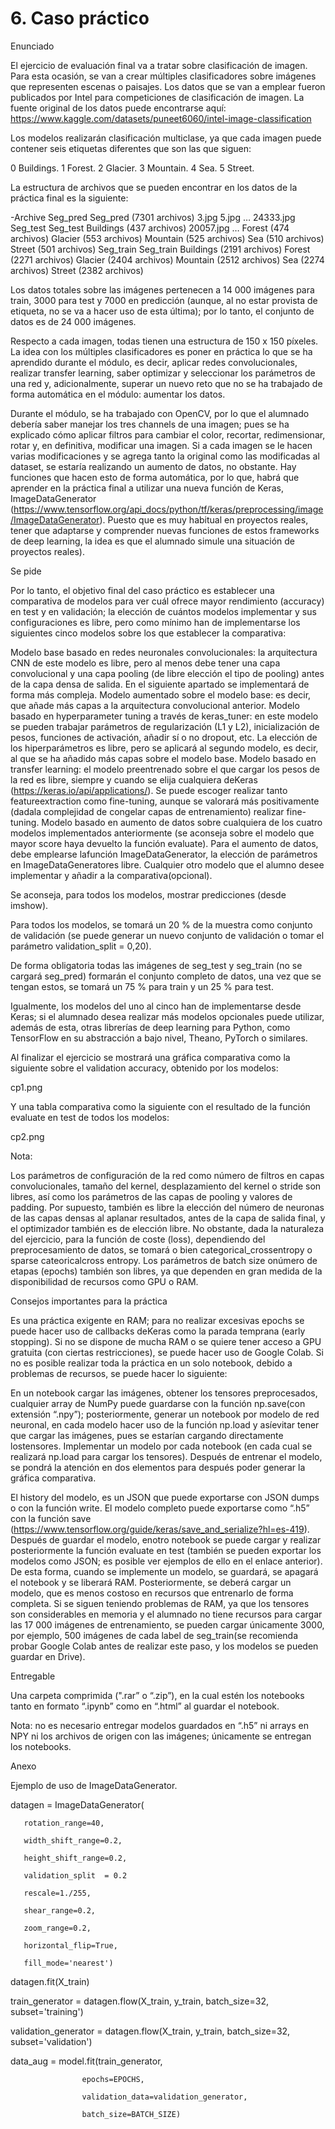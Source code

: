 # 6. Caso práctico

Enunciado



El ejercicio de evaluación final va a tratar sobre clasificación de imagen. Para esta ocasión, se van a crear múltiples clasificadores sobre imágenes que representen escenas o paisajes. Los datos que se van a emplear fueron publicados por Intel para competiciones de clasificación de imagen. La fuente original de los datos puede encontrarse aquí: https://www.kaggle.com/datasets/puneet6060/intel-image-classification 



Los modelos realizarán clasificación multiclase, ya que cada imagen puede contener seis etiquetas diferentes que son las que siguen:



0 Buildings.
1 Forest.
2 Glacier.
3 Mountain.
4 Sea.
5 Street.


La estructura de archivos que se pueden encontrar en los datos de la práctica final es la siguiente:



-Archive
Seg_pred
Seg_pred (7301 archivos)
3.jpg
5.jpg
…
24333.jpg
Seg_test
Seg_test
Buildings (437 archivos)
20057.jpg
…
Forest (474 archivos)
Glacier (553 archivos)
Mountain (525 archivos)
Sea (510 archivos)
Street (501 archivos)
Seg_train
Seg_train
Buildings (2191 archivos)
Forest (2271 archivos)
Glacier (2404 archivos)
Mountain (2512 archivos)
Sea (2274 archivos)
Street (2382 archivos)


Los datos totales sobre las imágenes pertenecen a 14 000 imágenes para train, 3000 para test y 7000 en predicción (aunque, al no estar provista de etiqueta, no se va a hacer uso de esta última); por lo tanto, el conjunto de datos es de 24 000 imágenes.



Respecto a cada imagen, todas tienen una estructura de 150 x 150 píxeles. La idea con los múltiples clasificadores es poner en práctica lo que se ha aprendido durante el módulo, es decir, aplicar redes convolucionales, realizar transfer learning, saber optimizar y seleccionar los parámetros de una red y, adicionalmente, superar un nuevo reto que no se ha trabajado de forma automática en el módulo: aumentar los datos.



Durante el módulo, se ha trabajado con OpenCV, por lo que el alumnado debería saber manejar los tres channels de una imagen; pues se ha explicado cómo aplicar filtros para cambiar el color, recortar, redimensionar, rotar y, en definitiva, modificar una imagen. Si a cada imagen se le hacen varias modificaciones y se agrega tanto la original como las modificadas al dataset, se estaría realizando un aumento de datos, no obstante. Hay funciones que hacen esto de forma automática, por lo que, habrá que aprender en la práctica final a utilizar una nueva función de Keras, ImageDataGenerator (https://www.tensorflow.org/api_docs/python/tf/keras/preprocessing/image/ImageDataGenerator). Puesto que es muy habitual en proyectos reales, tener que adaptarse y comprender nuevas funciones de estos frameworks de deep learning, la idea es que el alumnado simule una situación de proyectos reales).



Se pide



Por lo tanto, el objetivo final del caso práctico es establecer una comparativa de modelos para ver cuál ofrece mayor rendimiento (accuracy) en test y en validación; la elección de cuántos modelos implementar y sus configuraciones es libre, pero como mínimo han de implementarse los siguientes cinco modelos sobre los que establecer la comparativa:



Modelo base basado en redes neuronales convolucionales: la arquitectura CNN de este modelo es libre, pero al menos debe tener una capa convolucional y una capa pooling (de libre elección el tipo de pooling) antes de la capa densa de salida. En el siguiente apartado se implementará de forma más compleja.
Modelo aumentado sobre el modelo base: es decir, que añade más capas a la arquitectura convolucional anterior.
Modelo basado en hyperparameter tuning a través de keras_tuner: en este modelo se pueden trabajar parámetros de regularización (L1 y L2), inicialización de pesos, funciones de activación, añadir sí o no dropout, etc. La elección de los hiperparámetros es libre, pero se aplicará al segundo modelo, es decir, al que se ha añadido más capas sobre el modelo base.
Modelo basado en transfer learning: el modelo preentrenado sobre el que cargar los pesos de la red es libre, siempre y cuando se elija cualquiera deKeras (https://keras.io/api/applications/). Se puede escoger realizar tanto featureextraction como fine-tuning, aunque se valorará más positivamente (dadala complejidad de congelar capas de entrenamiento) realizar fine-tuning.
Modelo basado en aumento de datos sobre cualquiera de los cuatro modelos implementados anteriormente (se aconseja sobre el modelo que mayor score haya devuelto la función evaluate). Para el aumento de datos, debe emplearse lafunción ImageDataGenerator, la elección de parámetros en ImageDataGeneratores libre.
Cualquier otro modelo que el alumno desee implementar y añadir a la comparativa(opcional).


Se aconseja, para todos los modelos, mostrar predicciones (desde imshow).



Para todos los modelos, se tomará un 20 % de la muestra como conjunto de validación (se puede generar un nuevo conjunto de validación o tomar el parámetro validation_split = 0,20).



De forma obligatoria todas las imágenes de seg_test y seg_train (no se cargará seg_pred) formarán el conjunto completo de datos, una vez que se tengan estos, se tomará un 75 % para train y un 25 % para test. 



Igualmente, los modelos del uno al cinco han de implementarse desde Keras; si el alumnado desea realizar más modelos opcionales puede utilizar, además de esta, otras librerías de deep learning para Python, como TensorFlow en su abstracción a bajo nivel, Theano, PyTorch o similares.



Al finalizar el ejercicio se mostrará una gráfica comparativa como la siguiente sobre el validation accuracy, obtenido por los modelos:



cp1.png


Y una tabla comparativa como la siguiente con el resultado de la función evaluate en test de todos los modelos:



cp2.png


Nota:



Los parámetros de configuración de la red como número de filtros en capas convolucionales, tamaño del kernel, desplazamiento del kernel o stride son libres, así como los parámetros de las capas de pooling y valores de padding. Por supuesto, también es libre la elección del número de neuronas de las capas densas al aplanar resultados, antes de la capa de salida final, y el optimizador también es de elección libre. No obstante, dada la naturaleza del ejercicio, para la función de coste (loss), dependiendo del preprocesamiento de datos, se tomará o bien categorical_crossentropy o sparse cateoricalcross entropy.
Los parámetros de batch size onúmero de etapas (epochs) también son libres, ya que dependen en gran medida de la disponibilidad de recursos como GPU o RAM.


Consejos importantes para la práctica



Es una práctica exigente en RAM; para no realizar excesivas epochs se puede hacer uso de callbacks deKeras como la parada temprana (early stopping).
Si no se dispone de mucha RAM o se quiere tener acceso a GPU gratuita (con ciertas restricciones), se puede hacer uso de Google Colab.
Si no es posible realizar toda la práctica en un solo notebook, debido a problemas de recursos, se puede hacer lo siguiente:


En un notebook cargar las imágenes, obtener los tensores preprocesados, cualquier array de NumPy puede guardarse con la función np.save(con extensión “.npy”); posteriormente, generar un notebook por modelo de red neuronal, en cada modelo hacer uso de la función np.load y asíevitar tener que cargar las imágenes, pues se estarían cargando directamente lostensores.
Implementar un modelo por cada notebook (en cada cual se realizará np.load para cargar los tensores). Después de entrenar el modelo, se pondrá la atención en dos elementos para después poder generar la gráfica comparativa.


El history del modelo, es un JSON que puede exportarse con JSON dumps o con la función write.
El modelo completo puede exportarse como “.h5” con la función save (https://www.tensorflow.org/guide/keras/save_and_serialize?hl=es-419). Después de guardar el modelo, enotro notebook se puede cargar y realizar posteriormente la función evaluate en test (también se pueden exportar los modelos como JSON; es posible ver ejemplos de ello en el enlace anterior).
De esta forma, cuando se implemente un modelo, se guardará, se apagará el notebook y se liberará RAM. Posteriormente, se deberá cargar un modelo, que es menos costoso en recursos que entrenarlo de forma completa.
Si se siguen teniendo problemas de RAM, ya que los tensores son considerables en memoria y el alumnado no tiene recursos para cargar las 17 000 imágenes de entrenamiento, se pueden cargar únicamente 3000, por ejemplo, 500 imágenes de cada label de seg_train(se recomienda probar Google Colab antes de realizar este paso, y los modelos se pueden guardar en Drive).


Entregable



Una carpeta comprimida (".rar” o “.zip”), en la cual estén los notebooks tanto en formato “.ipynb” como en “.html” al guardar el notebook. 



Nota: no es necesario entregar modelos guardados en “.h5” ni arrays en NPY ni los archivos de origen con las imágenes; únicamente se entregan los notebooks.



 

Anexo



Ejemplo de uso de ImageDataGenerator.



datagen = ImageDataGenerator(

       rotation_range=40,

       width_shift_range=0.2,

       height_shift_range=0.2,

       validation_split  = 0.2

       rescale=1./255,

       shear_range=0.2,

       zoom_range=0.2,

       horizontal_flip=True,

       fill_mode='nearest')

 

datagen.fit(X_train)

 

train_generator = datagen.flow(X_train, y_train, batch_size=32, subset='training')

 

validation_generator = datagen.flow(X_train, y_train, batch_size=32, subset='validation')

 

data_aug = model.fit(train_generator, 

                    epochs=EPOCHS, 

                    validation_data=validation_generator,

                    batch_size=BATCH_SIZE)

